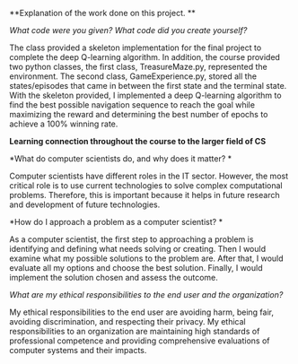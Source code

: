 
**Explanation of the work done on this project. **

*What code were you given? What code did you create yourself?*

The class provided a skeleton implementation for the final project to complete the deep Q-learning algorithm. In addition, the course provided two python classes, the first class, TreasureMaze.py, represented the environment. The second class, GameExperience.py, stored all the states/episodes that came in between the first state and the terminal state. 
With the skeleton provided, I implemented a deep Q-learning algorithm to find the best possible navigation sequence to reach the goal while maximizing the reward and determining the best number of epochs to achieve a 100% winning rate. 

**Learning connection throughout the course to the larger field of CS**

*What do computer scientists do, and why does it matter? *

Computer scientists have different roles in the IT sector. However, the most critical role is to use current technologies to solve complex computational problems. Therefore, this is important because it helps in future research and development of future technologies. 

*How do I approach a problem as a computer scientist? *

As a computer scientist, the first step to approaching a problem is identifying and defining what needs solving or creating. Then I would examine what my possible solutions to the problem are. After that, I would evaluate all my options and choose the best solution. Finally, I would implement the solution chosen and assess the outcome. 

*What are my ethical responsibilities to the end user and the organization?*

My ethical responsibilities to the end user are avoiding harm, being fair, avoiding discrimination, and respecting their privacy. My ethical responsibilities to an organization are maintaining high standards of professional competence and providing comprehensive evaluations of computer systems and their impacts.  
